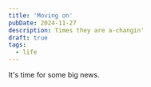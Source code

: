 ```yaml
---
title: 'Moving on'
pubDate: 2024-11-27
description: Times they are a-changin'
draft: true
tags:
  - life
---
```


It's time for some big news.

